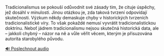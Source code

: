 
Tradicionalismus se pokouší odůvodnit své zásady tím, že cituje úspěchy, jež dosáhl v minulosti. Jinou otázkou je, zda taková tvrzení odpovídají skutečnosti. Výzkum někdy demaskuje chyby v historických tvrzeních tradicionalistické víry. To však pokaždé nemusí vyvrátit tradicionalistickou doktrínu. Neboť jádrem tradicionalismu nejsou skutečná historická data, ale – jakkoli chybný – názor na ně a vůle věřit věcem, kterým je přisuzována autorita starobylého původu.

[🔊 Poslechnout audio](/data/7-paragraphs/audio/chapter_41/para_006-Tradicionalismus-se-pokou-odvodnit-sv-zsady-t.mp3)
